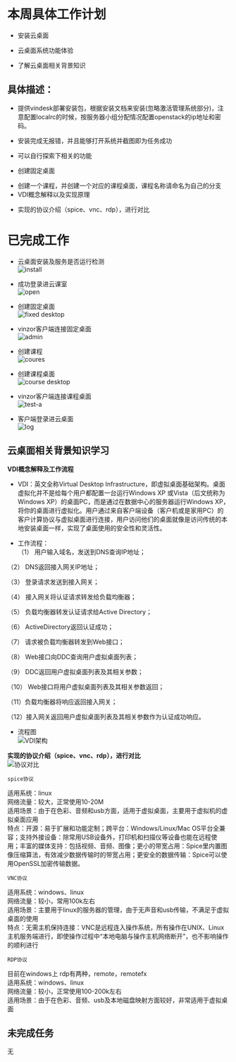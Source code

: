 # 本周具体工作计划  
+ 安装云桌面
- 云桌面系统功能体验
+ 了解云桌面相关背景知识  
  
## 具体描述：
+ 提供vindesk部署安装包，根据安装文档来安装(忽略激活管理系统部分)，注意配置localrc的时候，按服务器小组分配情况配置openstack的ip地址和密码。
- 安装完成无报错，并且能够打开系统并截图即为任务成功
+ 可以自行探索下相关的功能  
- 创建固定桌面
+ 创建一个课程，并创建一个对应的课程桌面，课程名称请命名为自己的分支  
+ VDI概念解释以及实现原理
- 实现的协议介绍（spice、vnc、rdp），进行对比
  
# 已完成工作  
+ 云桌面安装及服务是否运行检测  
![install]()  
  
- 成功登录进云课室  
![open]()  
  
+ 创建固定桌面  
![fixed desktop]()  
  
- vinzor客户端连接固定桌面  
![admin]()  
  
+ 创建课程  
![coures]()  
  
- 创建课程桌面  
![course desktop]()  
  
+ vinzor客户端连接课程桌面  
![test-a]()  
  
- 客户端登录进云桌面  
![log]()  
  
## 云桌面相关背景知识学习  
**VDI概念解释及工作流程**  

+ VDI：英文全称Virtual Desktop Infrastructure，即虚拟桌面基础架构。桌面虚拟化并不是给每个用户都配置一台运行Windows XP 或Vista（后文统称为Windows XP）的桌面PC，而是通过在数据中心的服务器运行Windows XP，将你的桌面进行虚拟化。用户通过来自客户端设备（客户机或是家用PC）的客户计算协议与虚拟桌面进行连接，用户访问他们的桌面就像是访问传统的本地安装桌面一样，实现了桌面使用的安全性和灵活性。  
  
- 工作流程：  
（1） 用户输入域名，发送到DNS查询IP地址；  

（2） DNS返回接入网关IP地址；  

（3） 登录请求发送到接入网关；  

（4） 接入网关将认证请求转发给负载均衡器；  

（5） 负载均衡器转发认证请求给Active Directory；  

（6） ActiveDirectory返回认证成功；  

（7） 请求被负载均衡器转发到Web接口；  

（8） Web接口向DDC查询用户虚拟桌面列表；  

（9） DDC返回用户虚拟桌面列表及其相关参数；  

（10） Web接口将用户虚拟桌面列表及其相关参数返回；  

（11）负载均衡器将响应返回接入网关；  

（12）接入网关返回用户虚拟桌面列表及其相关参数作为认证成功响应。  
  
+ 流程图  
![VDI架构]()  
  
**实现的协议介绍（spice、vnc、rdp），进行对比**  
![协议对比]()  
  
    spice协议  
  适用系统：linux  
  网络流量：较大，正常使用10-20M  
  适用场景：由于在色彩、音频和usb方面，适用于虚拟桌面，主要用于虚拟机的虚拟桌面应用  
  特点：开源：易于扩展和功能定制；跨平台：Windows/Linux/Mac OS平台全兼容；支持外接设备：除常用USB设备外，打印机和扫描仪等设备也能在远程使用；丰富的媒体支持：包括视频、音频、图像；更小的带宽占用：Spice里内置图像压缩算法，有效减少数据传输时的带宽占用；更安全的数据传输：Spice可以使用OpenSSL加密传输数据。  
    
    VNC协议  
  适用系统：windows、linux  
  网络流量：较小，常用100k左右  
  适用场景：主要用于linux的服务器的管理，由于无声音和usb传输，不满足于虚拟桌面的使用  
  特点：无需主机保持连接：VNC是远程连入操作系统，所有操作在UNIX、Linux主机服务端进行，即使操作过程中“本地电脑与操作主机网络断开”，也不影响操作的顺利进行  
     
    RDP协议
  目前在windows上 rdp有两种，remote，remotefx  
  适用系统：windows、linux  
  网络流量：较小，正常使用100-200k左右  
  适用场景：由于在色彩、音频、usb及本地磁盘映射方面较好，非常适用于虚拟桌面  
    
## 未完成任务  
无
  
